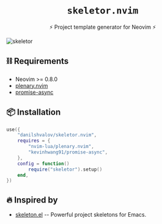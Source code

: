 <h1 align="center"><code>skeletor.nvim</code></h1>
<p align="center">⚡ Project template generator for Neovim ⚡</p>

![skeletor](https://user-images.githubusercontent.com/57654917/195681224-e4d36de7-4310-4a4d-ae63-6a0a07589966.jpg)


## ⛓ Requirements

* Neovim >= 0.8.0
* [plenary.nvim](https://github.com/nvim-lua/plenary.nvim/)
* [promise-async](https://github.com/kevinhwang91/promise-async)

## 📦 Installation

```lua
use({
    "danilshvalov/skeletor.nvim",
    requires = {
        "nvim-lua/plenary.nvim",
        "kevinhwang91/promise-async",
    },
    config = function()
        require("skeletor").setup()
    end,
})
```

## 🔥 Inspired by

* [skeleton.el](https://github.com/chrisbarrett/skeletor.el) -- Powerful project skeletons for Emacs.
